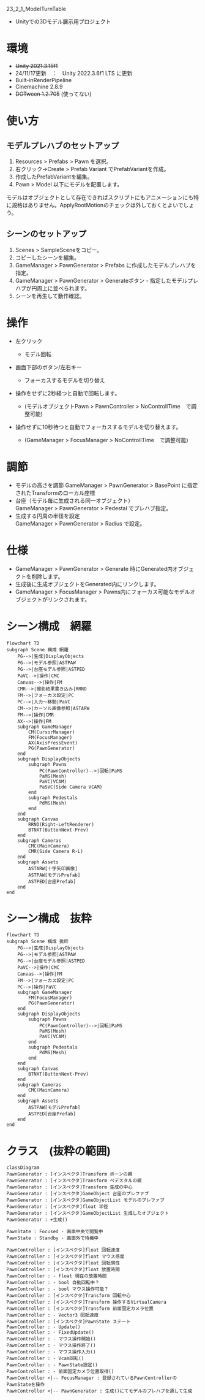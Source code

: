 23_2_1_ModelTurnTable
 - Unityでの3Dモデル展示用プロジェクト
# 環境
 - ~~Unity 2021.3.15f1~~
 - 24/11/17更新　：　Unity 2022.3.6f1 LTS に更新
 - Built-inRenderPipeline
 - Cinemachine 2.8.9
 - ~~DOTween 1.2.705~~ (使ってない)
# 使い方
## モデルプレハブのセットアップ

  1. Resources > Prefabs > Pawn を選択。
  2. 右クリック→Create > Prefab Variant でPrefabVariantを作成。
  3. 作成したPrefabVariantを編集。
  4. Pawn > Model 以下にモデルを配置します。

モデルはオブジェクトとして存在できればスクリプトにもアニメーションにも特に規格はありません。ApplyRootMotionのチェックは外しておくとよいでしょう。

## シーンのセットアップ

  1. Scenes > SampleSceneをコピー。
  2. コピーしたシーンを編集。
  3. GameManager > PawnGenerator > Prefabs に作成したモデルプレハブを指定。
  4. GameManager > PawnGenerator > Generateボタン
    - 指定したモデルプレハブが円周上に並べられます。
  5. シーンを再生して動作確認。
# 操作
  - 左クリック
    - モデル回転
  - 画面下部のボタン/左右キー
    - フォーカスするモデルを切り替え

  - 操作をせずに2秒経つと自動で回転します。
    - (モデルオブジェクトPawn > PawnController > NoControllTime　で調整可能)
  - 操作せずに10秒待つと自動でフォーカスするモデルを切り替えます。
    - (GameManager > FocusManager > NoControllTime　で調整可能)
# 調節  
- モデルの高さを調節
GameManager > PawnGenerator > BasePoint に指定されたTransformのローカル座標
- 台座（モデル毎に生成される同一オブジェクト）  
GameManager > PawnGenerator > Pedestal でプレハブ指定。
- 生成する円周の半径を設定  
GameManager > PawnGenerator > Radius で設定。
# 仕様
 - GameManager > PawnGenerator > Generate 時にGenerated内オブジェクトを削除します。
- 生成後に生成オブジェクトをGenerated内にリンクします。
 - GameManager > FocusManager > Pawns内にフォーカス可能なモデルオブジェクトがリンクされます。

# シーン構成　網羅
```mermaid
flowchart TD
subgraph Scene 構成 網羅
    PG-->|生成|DisplayObjects
    PG-->|モデル参照|ASTPAW
    PG-->|台座モデル参照|ASTPED
    PaVC-->|操作|CMC
    Canvas-->|操作|FM
    CMR-->|撮影結果書き込み|RRND
    FM-->|フォーカス設定|PC
    PC-->|入力～移動|PaVC
    CM-->|カーソル画像参照|ASTARW
    FM-->|操作|CMR
    AX-->|操作|FM
    subgraph GameManager
        CM(CursorManager)
        FM(FocusManager)
        AX(AxisPressEvent)
        PG(PawnGenerator)
    end
    subgraph DisplayObjects
        subgraph Pawns
            PC(PawnController)-->|回転|PaMS
            PaMS(Mesh)
            PaVC(VCAM)
            PaSVC(Side Camera VCAM)
        end
        subgraph Pedestals
            PdMS(Mesh)
        end
    end
    subgraph Canvas
        RRND(Right-LeftRenderer)
        BTNXT(ButtonNext-Prev)
    end
    subgraph Cameras
        CMC(MainCamera)
        CMR(Side Camera R-L)
    end
    subgraph Assets
        ASTARW[十字矢印画像]
        ASTPAW[モデルPrefab]
        ASTPED[台座Prefab]
    end
end
```
# シーン構成　抜粋
```mermaid
flowchart TD
subgraph Scene 構成 抜粋
    PG-->|生成|DisplayObjects
    PG-->|モデル参照|ASTPAW
    PG-->|台座モデル参照|ASTPED
    PaVC-->|操作|CMC
    Canvas-->|操作|FM
    FM-->|フォーカス設定|PC
    PC-->|操作|PaVC
    subgraph GameManager
        FM(FocusManager)
        PG(PawnGenerator)
    end
    subgraph DisplayObjects
        subgraph Pawns
            PC(PawnController)-->|回転|PaMS
            PaMS(Mesh)
            PaVC(VCAM)
        end
        subgraph Pedestals
            PdMS(Mesh)
        end
    end
    subgraph Canvas
        BTNXT(ButtonNext-Prev)
    end
    subgraph Cameras
        CMC(MainCamera)
    end
    subgraph Assets
        ASTPAW[モデルPrefab]
        ASTPED[台座Prefab]
    end
end
```
# クラス　(抜粋の範囲)
```mermaid
classDiagram
PawnGenerator : [インスペクタ]Transform ポーンの親
PawnGenerator : [インスペクタ]Transform ペデスタルの親
PawnGenerator : [インスペクタ]Transform 生成の中心
PawnGenerator : [インスペクタ]GameObject 台座のプレファブ
PawnGenerator : [インスペクタ]GameObjectList モデルのプレファブ
PawnGenerator : [インスペクタ]float 半径
PawnGenerator : [インスペクタ]GameObjectList 生成したオブジェクト
PawnGenerator : +生成()

PawnState : Focused - 画面中央で閲覧中
PawnState : Standby - 画面外で待機中

PawnController : [インスペクタ]float 回転速度
PawnController : [インスペクタ]float マウス感度
PawnController : [インスペクタ]float 回転慣性
PawnController : [インスペクタ]float 放置時間
PawnController : - float 現在の放置時間
PawnController : - bool 自動回転中？
PawnController : - bool マウス操作可能？
PawnController : [インスペクタ]Transform 回転中心
PawnController : [インスペクタ]Transform 操作するVirtualCamera
PawnController : [インスペクタ]Transform 前面固定カメラ位置
PawnController : - Vector3 回転速度
PawnController : [インスペクタ]PawnState ステート
PawnController : - Update()
PawnController : - FixedUpdate()
PawnController : - マウス操作開始()
PawnController : - マウス操作終了()
PawnController : - マウス操作入力()
PawnController : - Vcam回転()
PawnController : - PawnState設定()
PawnController : - 前面固定カメラ位置取得()
PawnController <|-- FocusManager : 登録されているPawnControllerのPawnStateを操作
PawnController <|-- PawnGenerator : 生成()にてモデルのプレハブを通して生成

```

